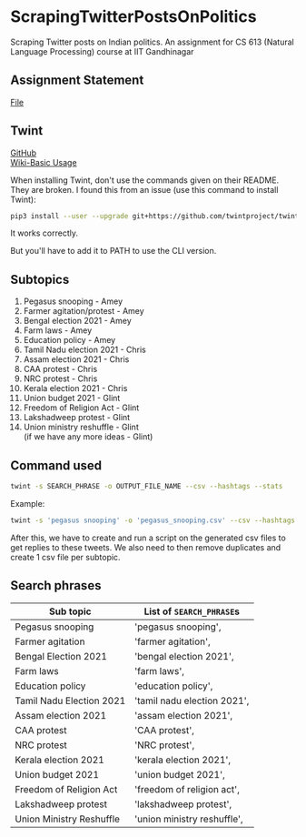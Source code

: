 # ScrapingTwitterPostsOnPolitics
Scraping Twitter posts on Indian politics. An assignment for CS 613 (Natural Language Processing) course at IIT Gandhinagar


## Assignment Statement

[File](https://drive.google.com/file/d/1mAlWNu8RjaaUHk1ZBU0jjvs78WLCW2r4/view)

## Twint

[GitHub](https://github.com/twintproject/twint)     
[Wiki-Basic Usage](https://github.com/twintproject/twint/wiki/Basic-usage)

When installing Twint, don't use the commands given on their README. They are broken. I found this from an issue (use this command to install Twint):

```sh
pip3 install --user --upgrade git+https://github.com/twintproject/twint.git#egg=twint
```
It works correctly.

But you'll have to add it to PATH to use the CLI version.

## Subtopics 

1. Pegasus snooping - Amey
2. Farmer agitation/protest - Amey
3. Bengal election 2021 - Amey
4. Farm laws - Amey
5. Education policy - Amey
6. Tamil Nadu election 2021 - Chris
7. Assam election 2021 - Chris
8. CAA protest - Chris
9. NRC protest - Chris
10. Kerala election 2021 - Chris
11. Union budget 2021 - Glint
12. Freedom of Religion Act - Glint
13. Lakshadweep protest - Glint
14. Union ministry reshuffle - Glint   
(if we have any more ideas - Glint)

## Command used

```sh
twint -s SEARCH_PHRASE -o OUTPUT_FILE_NAME --csv --hashtags --stats 
```

Example:
```sh
twint -s 'pegasus snooping' -o 'pegasus_snooping.csv' --csv --hashtags --stats 
```

After this, we have to create and run a script on the generated csv files to get replies to these tweets. We also need to then remove duplicates and create 1 csv file per subtopic.

## Search phrases

| Sub topic                | List of `SEARCH_PHRASE`s |
|--------------------------|--------------------------|
| Pegasus snooping         |'pegasus snooping', |
| Farmer agitation         |'farmer agitation',|
| Bengal Election 2021     |'bengal election 2021',|
| Farm laws                |'farm laws',|
| Education policy         |'education policy',|
| Tamil Nadu Election 2021 |'tamil nadu election 2021',|
| Assam election 2021      |'assam election 2021',|
| CAA protest              |'CAA protest',|
| NRC protest              |'NRC protest',|
| Kerala election 2021     |'kerala election 2021',|
| Union budget 2021        |'union budget 2021',|
| Freedom of Religion Act  |'freedom of religion act',|
| Lakshadweep protest      |'lakshadweep protest',|
| Union Ministry Reshuffle |'union ministry reshuffle',|
